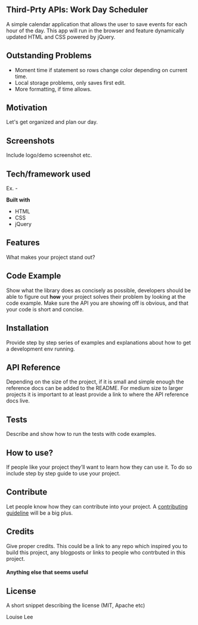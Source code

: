 ## Third-Prty APIs: Work Day Scheduler
A simple calendar application that allows the user to save events for each hour of the day. This app will run in the browser and feature dynamically updated HTML and CSS powered by jQuery.

## Outstanding Problems 
- Moment time if statement so rows change color depending on current time.
- Local storage problems, only saves first edit.
- More formatting, if time allows.

## Motivation
Let's get organized and plan our day.
 
## Screenshots
Include logo/demo screenshot etc.

## Tech/framework used
Ex. -

<b>Built with</b>
- HTML
- CSS
- jQuery

## Features
What makes your project stand out?

## Code Example
Show what the library does as concisely as possible, developers should be able to figure out **how** your project solves their problem by looking at the code example. Make sure the API you are showing off is obvious, and that your code is short and concise.

## Installation
Provide step by step series of examples and explanations about how to get a development env running.

## API Reference

Depending on the size of the project, if it is small and simple enough the reference docs can be added to the README. For medium size to larger projects it is important to at least provide a link to where the API reference docs live.

## Tests
Describe and show how to run the tests with code examples.

## How to use?
If people like your project they’ll want to learn how they can use it. To do so include step by step guide to use your project.

## Contribute

Let people know how they can contribute into your project. A [contributing guideline](https://github.com/zulip/zulip-electron/blob/master/CONTRIBUTING.md) will be a big plus.

## Credits
Give proper credits. This could be a link to any repo which inspired you to build this project, any blogposts or links to people who contrbuted in this project. 

#### Anything else that seems useful

## License
A short snippet describing the license (MIT, Apache etc)

Louise Lee